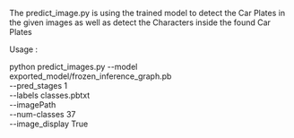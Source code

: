 The predict_image.py is using the trained model to detect the Car Plates in the given images as well as detect the Characters inside the found Car Plates 


Usage : 

python predict_images.py --model exported_model/frozen_inference_graph.pb \
 --pred_stages 1 \
 --labels classes.pbtxt \
 --imagePath  \
 --num-classes 37 \
 --image_display True 
 
 
